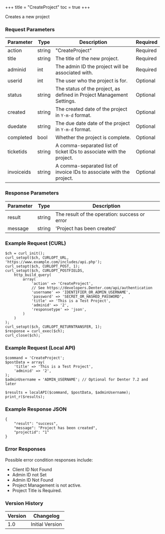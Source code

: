 +++
title = "CreateProject"
toc = true
+++

Creates a new project

### Request Parameters

| Parameter | Type | Description | Required |
| --------- | ---- | ----------- | -------- |
| action | string | "CreateProject" | Required |
| title | string | The title of the new project. | Required |
| adminid | int | The admin ID the project will be associated with. | Required |
| userid | int | The user who the project is for. | Optional |
| status | string | The status of the project, as defined in Project Management Settings. | Optional |
| created | string | The created date of the project in `Y-m-d` format. | Optional |
| duedate | string | The due date date of the project in `Y-m-d` format. | Optional |
| completed | bool | Whether the project is complete. | Optional |
| ticketids | string | A comma-separated list of ticket IDs to associate with the project. | Optional |
| invoiceids | string | A comma-separated list of invoice IDs to associate with the project. | Optional |

### Response Parameters

| Parameter | Type | Description |
| --------- | ---- | ----------- |
| result | string | The result of the operation: success or error |
| message | string | 'Project has been created' |


### Example Request (CURL)

```
$ch = curl_init();
curl_setopt($ch, CURLOPT_URL, 'https://www.example.com/includes/api.php');
curl_setopt($ch, CURLOPT_POST, 1);
curl_setopt($ch, CURLOPT_POSTFIELDS,
    http_build_query(
        array(
            'action' => 'CreateProject',
            // See https://developers.Denter.com/api/authentication
            'username' => 'IDENTIFIER_OR_ADMIN_USERNAME',
            'password' => 'SECRET_OR_HASHED_PASSWORD',
            'title' => 'This is a Test Project',
            'adminid' => '2',
            'responsetype' => 'json',
        )
    )
);
curl_setopt($ch, CURLOPT_RETURNTRANSFER, 1);
$response = curl_exec($ch);
curl_close($ch);
```


### Example Request (Local API)

```
$command = 'CreateProject';
$postData = array(
    'title' => 'This is a Test Project',
    'adminid' => '2',
);
$adminUsername = 'ADMIN_USERNAME'; // Optional for Denter 7.2 and later

$results = localAPI($command, $postData, $adminUsername);
print_r($results);
```


### Example Response JSON

```
{
    "result": "success",
    "message": "Project has been created",
    "projectid": "1"
}
```


### Error Responses

Possible error condition responses include:

* Client ID Not Found
* Admin ID not Set
* Admin ID Not Found
* Project Management is not active.
* Project Title is Required.


### Version History

| Version | Changelog |
| ------- | --------- |
| 1.0 | Initial Version |
